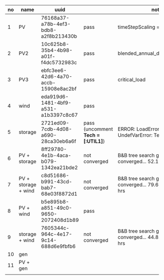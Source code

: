 | no | name                | uuid                                 |                                      | note                                                          |
|----|---------------------|--------------------------------------|--------------------------------------|---------------------------------------------------------------|
| 1  | PV                  | 76168a37-a78b-4ef3-bdb8-a2f8b213430b | pass                                 | timeStepScaling = 0.25                                        |
| 2  | PV2                 | 10c625b8-35b4-4b98-a01f-f4dc5732983c | pass                                 | blended_annual_demand_charges                                 |
| 3  | PV3                 | ebfc3ee6-42d6-4a70-accb-15908e8ac2bf | pass                                 | critical_load                                                 |
| 4  | wind                | eda919d6-1481-4bf9-a531-a1b3397c8c67 | pass                                 |                                                               |
| 5  | storage             | 2721ed09-7cdb-4d08-a690-28ca30eb6a6f | pass (uncomment **Tech = [:UTIL1]**) | ERROR: LoadError: LoadError: UndefVarError: Tech not defined. |
| 6  | PV + storage        | 8ff29780-4e1b-4aca-b079-1342ea21bde2 | not converged                        | B&B tree search gap not converged... 52.15% after 15 hrs      |
| 7  | PV + storage + wind | c8d51686-b991-43cd-bab7-68e03f8872d1 | not converged                        | B&B tree search gap not converged... 79.67% after 1.5 hrs      |
| 8  | PV + wind           | b5e895b8-a851-49c0-9650-2072408d1b89 | pass                                 |                                                               |
| 9  | storage + wind      | 7605344c-964c-4e17-9c14-688d6e9fbfb6 | not converged                        | B&B tree search gap not converged... 44.83% after 1.5 hrs      |
| 10 | gen                 |                                      |                                      |                                                               |
| 11 | PV + gen            |                                      |                                      |                                                               |
|    |                     |                                      |                                      |                                                               |